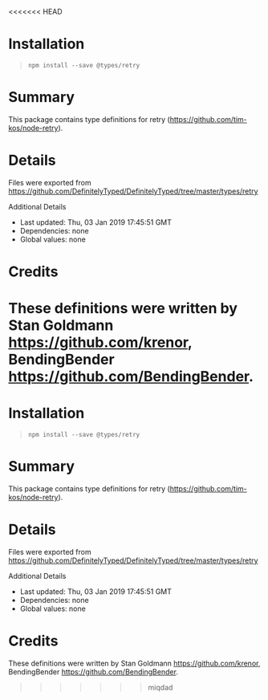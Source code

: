 <<<<<<< HEAD
# Installation
> `npm install --save @types/retry`

# Summary
This package contains type definitions for retry (https://github.com/tim-kos/node-retry).

# Details
Files were exported from https://github.com/DefinitelyTyped/DefinitelyTyped/tree/master/types/retry

Additional Details
 * Last updated: Thu, 03 Jan 2019 17:45:51 GMT
 * Dependencies: none
 * Global values: none

# Credits
These definitions were written by Stan Goldmann <https://github.com/krenor>, BendingBender <https://github.com/BendingBender>.
=======
# Installation
> `npm install --save @types/retry`

# Summary
This package contains type definitions for retry (https://github.com/tim-kos/node-retry).

# Details
Files were exported from https://github.com/DefinitelyTyped/DefinitelyTyped/tree/master/types/retry

Additional Details
 * Last updated: Thu, 03 Jan 2019 17:45:51 GMT
 * Dependencies: none
 * Global values: none

# Credits
These definitions were written by Stan Goldmann <https://github.com/krenor>, BendingBender <https://github.com/BendingBender>.
>>>>>>> miqdad
